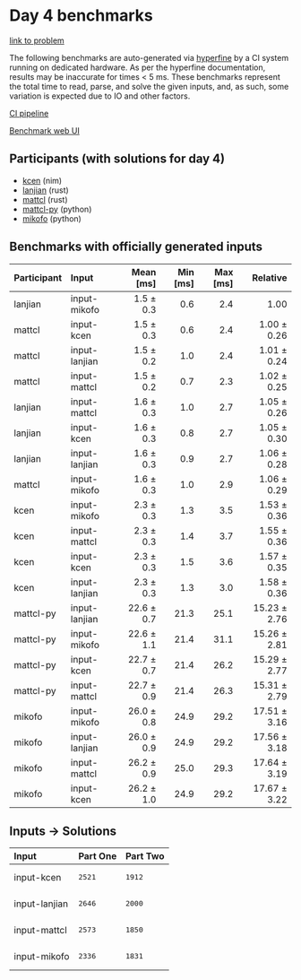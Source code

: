 # Day 4 benchmarks

[link to problem](https://adventofcode.com/2024/day/4)

The following benchmarks are auto-generated via
[hyperfine](https://github.com/sharkdp/hyperfine) by a CI system running on
dedicated hardware. As per the hyperfine documentation, results may be
inaccurate for times < 5 ms. These benchmarks represent the total time to read,
parse, and solve the given inputs, and, as such, some variation is expected due
to IO and other factors.

[CI pipeline](http://ci.papercode.net:8080/teams/main/pipelines/aoc2024)

[Benchmark web UI](https://aoc.ancalagon.black)


## Participants (with solutions for day 4)

- [kcen](https://github.com/kcen/aoc2024) (nim)
- [lanjian](https://github.com/lanjian/aoc-2024) (rust)
- [mattcl](https://github.com/mattcl/aoc2024) (rust)
- [mattcl-py](https://github.com/mattcl/aoc2024-py) (python)
- [mikofo](https://github.com/mikofo/aoc2024) (python)


## Benchmarks with officially generated inputs

| Participant | Input | Mean [ms] | Min [ms] | Max [ms] | Relative |
|:---|:---|---:|---:|---:|---:|
| lanjian | input-mikofo | 1.5 ± 0.3 | 0.6 | 2.4 | 1.00 |
| mattcl | input-kcen | 1.5 ± 0.3 | 0.6 | 2.4 | 1.00 ± 0.26 |
| mattcl | input-lanjian | 1.5 ± 0.2 | 1.0 | 2.4 | 1.01 ± 0.24 |
| mattcl | input-mattcl | 1.5 ± 0.2 | 0.7 | 2.3 | 1.02 ± 0.25 |
| lanjian | input-mattcl | 1.6 ± 0.3 | 1.0 | 2.7 | 1.05 ± 0.26 |
| lanjian | input-kcen | 1.6 ± 0.3 | 0.8 | 2.7 | 1.05 ± 0.30 |
| lanjian | input-lanjian | 1.6 ± 0.3 | 0.9 | 2.7 | 1.06 ± 0.28 |
| mattcl | input-mikofo | 1.6 ± 0.3 | 1.0 | 2.9 | 1.06 ± 0.29 |
| kcen | input-mikofo | 2.3 ± 0.3 | 1.3 | 3.5 | 1.53 ± 0.36 |
| kcen | input-mattcl | 2.3 ± 0.3 | 1.4 | 3.7 | 1.55 ± 0.36 |
| kcen | input-kcen | 2.3 ± 0.3 | 1.5 | 3.6 | 1.57 ± 0.35 |
| kcen | input-lanjian | 2.3 ± 0.3 | 1.3 | 3.0 | 1.58 ± 0.36 |
| mattcl-py | input-lanjian | 22.6 ± 0.7 | 21.3 | 25.1 | 15.23 ± 2.76 |
| mattcl-py | input-mikofo | 22.6 ± 1.1 | 21.4 | 31.1 | 15.26 ± 2.81 |
| mattcl-py | input-kcen | 22.7 ± 0.7 | 21.4 | 26.2 | 15.29 ± 2.77 |
| mattcl-py | input-mattcl | 22.7 ± 0.9 | 21.4 | 26.3 | 15.31 ± 2.79 |
| mikofo | input-mikofo | 26.0 ± 0.8 | 24.9 | 29.2 | 17.51 ± 3.16 |
| mikofo | input-lanjian | 26.0 ± 0.9 | 24.9 | 29.2 | 17.56 ± 3.18 |
| mikofo | input-mattcl | 26.2 ± 0.9 | 25.0 | 29.3 | 17.64 ± 3.19 |
| mikofo | input-kcen | 26.2 ± 1.0 | 24.9 | 29.2 | 17.67 ± 3.22 |


## Inputs -> Solutions

| Input | Part One | Part Two |
|:---|:---|:---|
|input-kcen|<pre>2521</pre>|<pre>1912</pre>|
|input-lanjian|<pre>2646</pre>|<pre>2000</pre>|
|input-mattcl|<pre>2573</pre>|<pre>1850</pre>|
|input-mikofo|<pre>2336</pre>|<pre>1831</pre>|